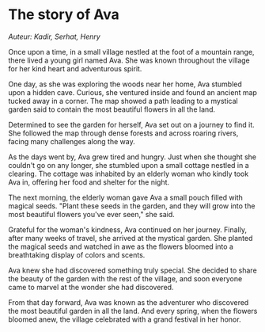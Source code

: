 # The story of Ava

*Auteur: Kadir, Serhat, Henry*

Once upon a time, in a small village nestled at the foot of a mountain range, there lived a young girl named Ava. She was known throughout the village for her kind heart and adventurous spirit.

One day, as she was exploring the woods near her home, Ava stumbled upon a hidden cave. Curious, she ventured inside and found an ancient map tucked away in a corner. The map showed a path leading to a mystical garden said to contain the most beautiful flowers in all the land.

Determined to see the garden for herself, Ava set out on a journey to find it. She followed the map through dense forests and across roaring rivers, facing many challenges along the way.

As the days went by, Ava grew tired and hungry. Just when she thought she couldn't go on any longer, she stumbled upon a small cottage nestled in a clearing. The cottage was inhabited by an elderly woman who kindly took Ava in, offering her food and shelter for the night.

The next morning, the elderly woman gave Ava a small pouch filled with magical seeds. "Plant these seeds in the garden, and they will grow into the most beautiful flowers you've ever seen," she said.

Grateful for the woman's kindness, Ava continued on her journey. Finally, after many weeks of travel, she arrived at the mystical garden. She planted the magical seeds and watched in awe as the flowers bloomed into a breathtaking display of colors and scents.

Ava knew she had discovered something truly special. She decided to share the beauty of the garden with the rest of the village, and soon everyone came to marvel at the wonder she had discovered.

From that day forward, Ava was known as the adventurer who discovered the most beautiful garden in all the land. And every spring, when the flowers bloomed anew, the village celebrated with a grand festival in her honor.
